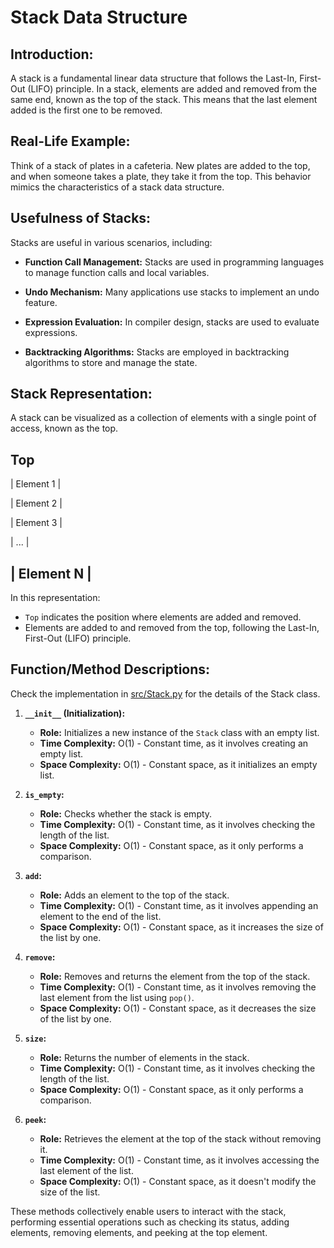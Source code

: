 # Stack Data Structure

## Introduction:

A stack is a fundamental linear data structure that follows the Last-In, First-Out (LIFO) principle. In a stack, elements are added and removed from the same end, known as the top of the stack. This means that the last element added is the first one to be removed.

## Real-Life Example:

Think of a stack of plates in a cafeteria. New plates are added to the top, and when someone takes a plate, they take it from the top. This behavior mimics the characteristics of a stack data structure.

## Usefulness of Stacks:

Stacks are useful in various scenarios, including:

- **Function Call Management:** Stacks are used in programming languages to manage function calls and local variables.

- **Undo Mechanism:** Many applications use stacks to implement an undo feature.

- **Expression Evaluation:** In compiler design, stacks are used to evaluate expressions.

- **Backtracking Algorithms:** Stacks are employed in backtracking algorithms to store and manage the state.

## Stack Representation:

A stack can be visualized as a collection of elements with a single point of access, known as the top.

Top
-----------------
| Element 1     |

| Element 2     |

| Element 3     |

| ...           |

| Element N     |
-----------------

In this representation:

- `Top` indicates the position where elements are added and removed.
- Elements are added to and removed from the top, following the Last-In, First-Out (LIFO) principle.

## Function/Method Descriptions:

Check the implementation in [src/Stack.py](../src/Stack.py) for the details of the Stack class.

1. **`__init__` (Initialization):**
   - **Role:** Initializes a new instance of the `Stack` class with an empty list.
   - **Time Complexity:** O(1) - Constant time, as it involves creating an empty list.
   - **Space Complexity:** O(1) - Constant space, as it initializes an empty list.

2. **`is_empty`:**
   - **Role:** Checks whether the stack is empty.
   - **Time Complexity:** O(1) - Constant time, as it involves checking the length of the list.
   - **Space Complexity:** O(1) - Constant space, as it only performs a comparison.

3. **`add`:**
   - **Role:** Adds an element to the top of the stack.
   - **Time Complexity:** O(1) - Constant time, as it involves appending an element to the end of the list.
   - **Space Complexity:** O(1) - Constant space, as it increases the size of the list by one.

4. **`remove`:**
   - **Role:** Removes and returns the element from the top of the stack.
   - **Time Complexity:** O(1) - Constant time, as it involves removing the last element from the list using `pop()`.
   - **Space Complexity:** O(1) - Constant space, as it decreases the size of the list by one.

5. **`size`:**
   - **Role:** Returns the number of elements in the stack.
   - **Time Complexity:** O(1) - Constant time, as it involves checking the length of the list.
   - **Space Complexity:** O(1) - Constant space, as it only performs a comparison.

6. **`peek`:**
   - **Role:** Retrieves the element at the top of the stack without removing it.
   - **Time Complexity:** O(1) - Constant time, as it involves accessing the last element of the list.
   - **Space Complexity:** O(1) - Constant space, as it doesn't modify the size of the list.

These methods collectively enable users to interact with the stack, performing essential operations such as checking its status, adding elements, removing elements, and peeking at the top element.
